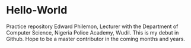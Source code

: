 # Hello-World
Practice repository
Edward Philemon, Lecturer with the Department of Computer Science, Nigeria Police Academy, Wudil. This is my debut in Github. Hope to be a master contributor in the coming months and years.
